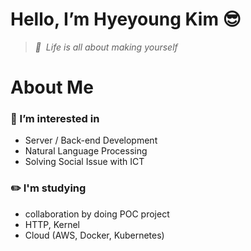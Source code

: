 # Hello, I’m Hyeyoung Kim 😎
> _💎 &nbsp;Life is all about making yourself_


# About Me
### 🌱 I’m interested in 
- Server / Back-end Development
- Natural Language Processing
- Solving Social Issue with ICT
### ✏️ I'm studying
- collaboration by doing POC project
- HTTP, Kernel
- Cloud (AWS, Docker, Kubernetes)

<!---
0sunzero0/0sunzero0 is a ✨ special ✨ repository because its `README.md` (this file) appears on your GitHub profile.
You can click the Preview link to take a look at your changes.
--->
